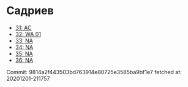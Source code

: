 # Садриев
- [31: AC](31.md)
- [32: WA 01](32.md)
- [33: NA](33.md)
- [34: NA](34.md)
- [35: NA](35.md)
- [36: NA](36.md)

Commit: 9814a2f443503bd763914e80725e3585ba9bf1e7
 fetched at: 20201201-211757
